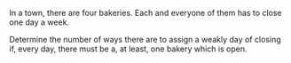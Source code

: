 In a town, there are four bakeries. Each and everyone of them has to close one day a week.

Determine the number of ways there are to assign a weakly day of closing if, every day, there must be a, at least, one bakery which is open.